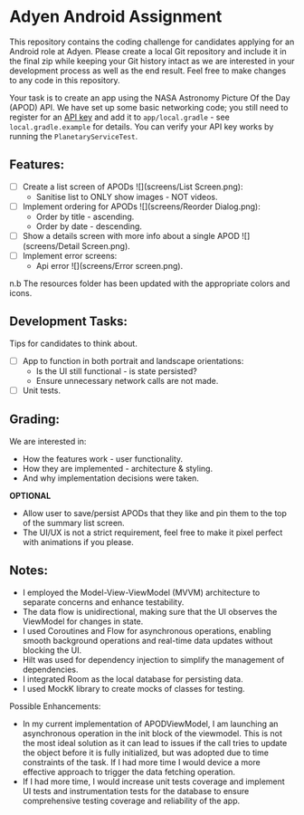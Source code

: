 # Adyen Android Assignment

This repository contains the coding challenge for candidates applying for an Android role at Adyen.
Please create a local Git repository and include it in the final zip while keeping your Git history 
intact as we are interested in your development process as well as the end result.
Feel free to make changes to any code in this repository.

Your task is to create an app using the NASA Astronomy Picture Of the Day (APOD) API.
We have set up some basic networking code; you still need to register for an [API key](https://api.nasa.gov/) 
and add it to `app/local.gradle` - see `local.gradle.example` for details. 
You can verify your API key works by running the `PlanetaryServiceTest`.

## Features:
- [ ] Create a list screen of APODs ![](screens/List Screen.png):
  * Sanitise list to ONLY show images - NOT videos.
- [ ] Implement ordering for APODs ![](screens/Reorder Dialog.png):
  * Order by title - ascending.
  * Order by date - descending.
- [ ] Show a details screen with more info about a single APOD ![](screens/Detail Screen.png).
- [ ] Implement error screens:
  * Api error ![](screens/Error screen.png).

n.b The resources folder has been updated with the appropriate colors and icons.
  
## Development Tasks:
Tips for candidates to think about.

- [ ] App to function in both portrait and landscape orientations:
   * Is the UI still functional - is state persisted?
   * Ensure unnecessary network calls are not made.
- [ ] Unit tests.

## Grading:
We are interested in:
* How the features work - user functionality.
* How they are implemented - architecture & styling.
* And why implementation decisions were taken.

**OPTIONAL**
* Allow user to save/persist APODs that they like and pin them to the top of the summary list screen.
* The UI/UX is not a strict requirement, feel free to make it pixel perfect with animations if you please.



## Notes:
- I employed the Model-View-ViewModel (MVVM) architecture to separate concerns and enhance testability.
- The data flow is unidirectional, making sure that the UI observes the ViewModel for changes in state.
- I used Coroutines and Flow for asynchronous operations, enabling smooth background
    operations and real-time data updates without blocking the UI.
- Hilt was used for dependency injection to simplify the management of dependencies.
- I integrated Room as the local database for persisting data.
- I used MockK library to create mocks of classes for testing.

Possible Enhancements:
- In my current implementation of APODViewModel, I am launching an asynchronous operation in the
  init block of the viewmodel. This is not the most ideal solution as it can lead to issues if the call
  tries to update the object before it is fully initialized, but was adopted due to time constraints
  of the task. If I had more time I would device a more effective approach to trigger the data
  fetching operation.
- If I had more time, I would increase unit tests coverage and implement UI tests and instrumentation
    tests for the database to ensure comprehensive testing coverage and reliability of the app.